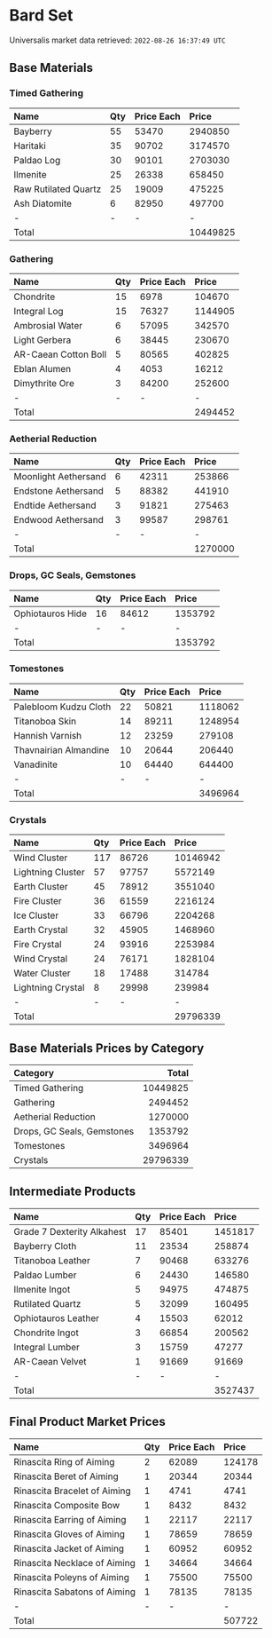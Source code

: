 # Bard Set

Universalis market data retrieved: `2022-08-26 16:37:49 UTC`

## Base Materials

### Timed Gathering

| Name                 | Qty   | Price Each   | Price    |
|:---------------------|:------|:-------------|:---------|
| Bayberry             | 55    | 53470        | 2940850  |
| Haritaki             | 35    | 90702        | 3174570  |
| Paldao Log           | 30    | 90101        | 2703030  |
| Ilmenite             | 25    | 26338        | 658450   |
| Raw Rutilated Quartz | 25    | 19009        | 475225   |
| Ash Diatomite        | 6     | 82950        | 497700   |
| -                    | -     | -            | -        |
| Total                |       |              | 10449825 |

### Gathering

| Name                 | Qty   | Price Each   | Price   |
|:---------------------|:------|:-------------|:--------|
| Chondrite            | 15    | 6978         | 104670  |
| Integral Log         | 15    | 76327        | 1144905 |
| Ambrosial Water      | 6     | 57095        | 342570  |
| Light Gerbera        | 6     | 38445        | 230670  |
| AR-Caean Cotton Boll | 5     | 80565        | 402825  |
| Eblan Alumen         | 4     | 4053         | 16212   |
| Dimythrite Ore       | 3     | 84200        | 252600  |
| -                    | -     | -            | -       |
| Total                |       |              | 2494452 |

### Aetherial Reduction

| Name                 | Qty   | Price Each   | Price   |
|:---------------------|:------|:-------------|:--------|
| Moonlight Aethersand | 6     | 42311        | 253866  |
| Endstone Aethersand  | 5     | 88382        | 441910  |
| Endtide Aethersand   | 3     | 91821        | 275463  |
| Endwood Aethersand   | 3     | 99587        | 298761  |
| -                    | -     | -            | -       |
| Total                |       |              | 1270000 |

### Drops, GC Seals, Gemstones

| Name             | Qty   | Price Each   | Price   |
|:-----------------|:------|:-------------|:--------|
| Ophiotauros Hide | 16    | 84612        | 1353792 |
| -                | -     | -            | -       |
| Total            |       |              | 1353792 |

### Tomestones

| Name                  | Qty   | Price Each   | Price   |
|:----------------------|:------|:-------------|:--------|
| Palebloom Kudzu Cloth | 22    | 50821        | 1118062 |
| Titanoboa Skin        | 14    | 89211        | 1248954 |
| Hannish Varnish       | 12    | 23259        | 279108  |
| Thavnairian Almandine | 10    | 20644        | 206440  |
| Vanadinite            | 10    | 64440        | 644400  |
| -                     | -     | -            | -       |
| Total                 |       |              | 3496964 |

### Crystals

| Name              | Qty   | Price Each   | Price    |
|:------------------|:------|:-------------|:---------|
| Wind Cluster      | 117   | 86726        | 10146942 |
| Lightning Cluster | 57    | 97757        | 5572149  |
| Earth Cluster     | 45    | 78912        | 3551040  |
| Fire Cluster      | 36    | 61559        | 2216124  |
| Ice Cluster       | 33    | 66796        | 2204268  |
| Earth Crystal     | 32    | 45905        | 1468960  |
| Fire Crystal      | 24    | 93916        | 2253984  |
| Wind Crystal      | 24    | 76171        | 1828104  |
| Water Cluster     | 18    | 17488        | 314784   |
| Lightning Crystal | 8     | 29998        | 239984   |
| -                 | -     | -            | -        |
| Total             |       |              | 29796339 |

## Base Materials Prices by Category

| Category                   |    Total |
|:---------------------------|---------:|
| Timed Gathering            | 10449825 |
| Gathering                  |  2494452 |
| Aetherial Reduction        |  1270000 |
| Drops, GC Seals, Gemstones |  1353792 |
| Tomestones                 |  3496964 |
| Crystals                   | 29796339 |

## Intermediate Products

| Name                       | Qty   | Price Each   | Price   |
|:---------------------------|:------|:-------------|:--------|
| Grade 7 Dexterity Alkahest | 17    | 85401        | 1451817 |
| Bayberry Cloth             | 11    | 23534        | 258874  |
| Titanoboa Leather          | 7     | 90468        | 633276  |
| Paldao Lumber              | 6     | 24430        | 146580  |
| Ilmenite Ingot             | 5     | 94975        | 474875  |
| Rutilated Quartz           | 5     | 32099        | 160495  |
| Ophiotauros Leather        | 4     | 15503        | 62012   |
| Chondrite Ingot            | 3     | 66854        | 200562  |
| Integral Lumber            | 3     | 15759        | 47277   |
| AR-Caean Velvet            | 1     | 91669        | 91669   |
| -                          | -     | -            | -       |
| Total                      |       |              | 3527437 |

## Final Product Market Prices

| Name                         | Qty   | Price Each   | Price   |
|:-----------------------------|:------|:-------------|:--------|
| Rinascita Ring of Aiming     | 2     | 62089        | 124178  |
| Rinascita Beret of Aiming    | 1     | 20344        | 20344   |
| Rinascita Bracelet of Aiming | 1     | 4741         | 4741    |
| Rinascita Composite Bow      | 1     | 8432         | 8432    |
| Rinascita Earring of Aiming  | 1     | 22117        | 22117   |
| Rinascita Gloves of Aiming   | 1     | 78659        | 78659   |
| Rinascita Jacket of Aiming   | 1     | 60952        | 60952   |
| Rinascita Necklace of Aiming | 1     | 34664        | 34664   |
| Rinascita Poleyns of Aiming  | 1     | 75500        | 75500   |
| Rinascita Sabatons of Aiming | 1     | 78135        | 78135   |
| -                            | -     | -            | -       |
| Total                        |       |              | 507722  |